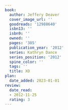 ```yaml
---
book:
  author: Jeffery Deaver
  cover_image_url: ''
  goodreads: '12988640'
  isbn13: ''
  isbn9: ''
  owned: ''
  pages: '385'
  publication_year: '2012'
  series: Kathryn Dance
  series_position: '2012'
  spine_color: ''
  tags: ''
  title: XO
plan:
  date_added: 2023-01-01
review:
  date_read:
  - 2012-11-25
  rating: 3
---
```

